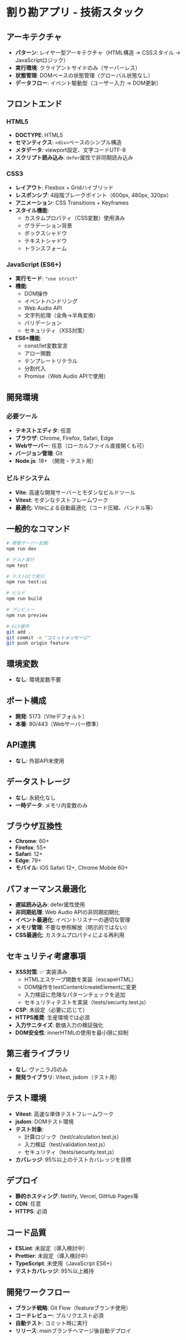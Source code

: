 # 割り勘アプリ - 技術スタック

## アーキテクチャ
- **パターン**: レイヤー型アーキテクチャ（HTML構造 → CSSスタイル → JavaScriptロジック）
- **実行環境**: クライアントサイドのみ（サーバーレス）
- **状態管理**: DOMベースの状態管理（グローバル状態なし）
- **データフロー**: イベント駆動型（ユーザー入力 → DOM更新）

## フロントエンド
### HTML5
- **DOCTYPE**: HTML5
- **セマンティクス**: `<div>`ベースのシンプル構造
- **メタデータ**: viewport設定、文字コードUTF-8
- **スクリプト読み込み**: `defer`属性で非同期読み込み

### CSS3
- **レイアウト**: Flexbox + Gridハイブリッド
- **レスポンシブ**: 4段階ブレークポイント（600px, 480px, 320px）
- **アニメーション**: CSS Transitions + Keyframes
- **スタイル機能**:
  - カスタムプロパティ（CSS変数）使用済み
  - グラデーション背景
  - ボックスシャドウ
  - テキストシャドウ
  - トランスフォーム

### JavaScript (ES6+)
- **実行モード**: `"use strict"`
- **機能**:
  - DOM操作
  - イベントハンドリング
  - Web Audio API
  - 文字列処理（全角→半角変換）
  - バリデーション
  - セキュリティ（XSS対策）
- **ES6+機能**:
  - const/let変数宣言
  - アロー関数
  - テンプレートリテラル
  - 分割代入
  - Promise（Web Audio APIで使用）

## 開発環境
### 必要ツール
- **テキストエディタ**: 任意
- **ブラウザ**: Chrome, Firefox, Safari, Edge
- **Webサーバー**: 任意（ローカルファイル直接開くも可）
- **バージョン管理**: Git
- **Node.js**: 18+ （開発・テスト用）

### ビルドシステム
- **Vite**: 高速な開発サーバーとモダンなビルドツール
- **Vitest**: モダンなテストフレームワーク
- **最適化**: Viteによる自動最適化（コード圧縮、バンドル等）

## 一般的なコマンド
```bash
# 開発サーバー起動
npm run dev

# テスト実行
npm test

# テストUIで実行
npm run test:ui

# ビルド
npm run build

# プレビュー
npm run preview

# Git操作
git add .
git commit -m "コミットメッセージ"
git push origin feature
```

## 環境変数
- **なし**: 環境変数不要

## ポート構成
- **開発**: 5173（Viteデフォルト）
- **本番**: 80/443（Webサーバー標準）

## API連携
- **なし**: 外部API未使用

## データストレージ
- **なし**: 永続化なし
- **一時データ**: メモリ内変数のみ

## ブラウザ互換性
- **Chrome**: 60+
- **Firefox**: 55+
- **Safari**: 12+
- **Edge**: 79+
- **モバイル**: iOS Safari 12+, Chrome Mobile 60+

## パフォーマンス最適化
- **遅延読み込み**: defer属性使用
- **非同期処理**: Web Audio APIの非同期初期化
- **イベント最適化**: イベントリスナーの適切な管理
- **メモリ管理**: 不要な参照解放（明示的ではない）
- **CSS最適化**: カスタムプロパティによる再利用

## セキュリティ考慮事項
- **XSS対策**: ✅ 実装済み
  - HTMLエスケープ関数を実装（escapeHTML）
  - DOM操作をtextContent/createElementに変更
  - 入力検証に危険なパターンチェックを追加
  - セキュリティテストを実装（tests/security.test.js）
- **CSP**: 未設定（必要に応じて）
- **HTTPS推奨**: 生産環境では必須
- **入力サニタイズ**: 数値入力の検証強化
- **DOM安全性**: innerHTMLの使用を最小限に抑制

## 第三者ライブラリ
- **なし**: ヴァニラJSのみ
- **開発ライブラリ**: Vitest, jsdom（テスト用）

## テスト環境
- **Vitest**: 高速な単体テストフレームワーク
- **jsdom**: DOMテスト環境
- **テスト対象**: 
  - 計算ロジック（test/calculation.test.js）
  - 入力検証（test/validation.test.js）
  - セキュリティ（tests/security.test.js）
- **カバレッジ**: 95%以上のテストカバレッジを目標

## デプロイ
- **静的ホスティング**: Netlify, Vercel, GitHub Pages等
- **CDN**: 任意
- **HTTPS**: 必須

## コード品質
- **ESLint**: 未設定（導入検討中）
- **Prettier**: 未設定（導入検討中）
- **TypeScript**: 未使用（JavaScript ES6+）
- **テストカバレッジ**: 95%以上維持

## 開発ワークフロー
- **ブランチ戦略**: Git Flow（featureブランチ使用）
- **コードレビュー**: プルリクエスト必須
- **自動テスト**: コミット時に実行
- **リリース**: mainブランチへマージ後自動デプロイ